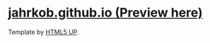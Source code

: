 # [jahrkob.github.io (Preview here)](https://jahrkob.github.io)

Template by [HTML5 UP](https://html5up.net).
